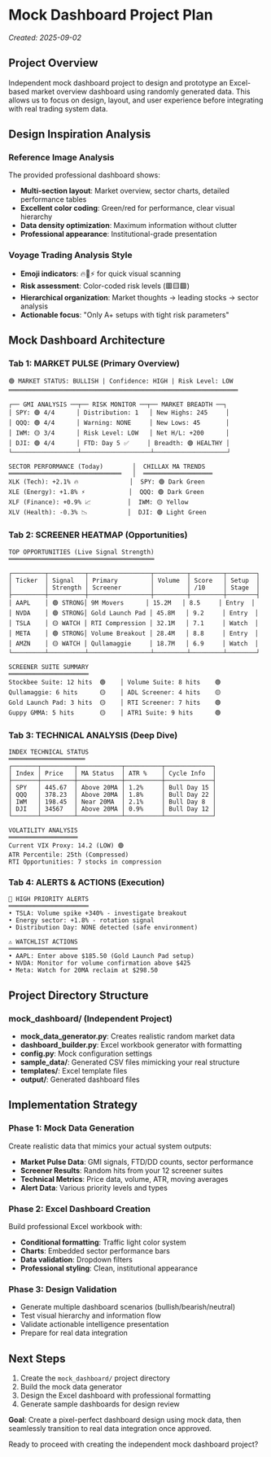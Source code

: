 # Mock Dashboard Project Plan
*Created: 2025-09-02*

## Project Overview

Independent mock dashboard project to design and prototype an Excel-based market overview dashboard using randomly generated data. This allows us to focus on design, layout, and user experience before integrating with real trading system data.

## Design Inspiration Analysis

### Reference Image Analysis
The provided professional dashboard shows:
- **Multi-section layout**: Market overview, sector charts, detailed performance tables
- **Excellent color coding**: Green/red for performance, clear visual hierarchy
- **Data density optimization**: Maximum information without clutter
- **Professional appearance**: Institutional-grade presentation

### Voyage Trading Analysis Style
- **Emoji indicators**: 🔥🧠⚡ for quick visual scanning
- **Risk assessment**: Color-coded risk levels (🟥🟨🟩)
- **Hierarchical organization**: Market thoughts → leading stocks → sector analysis
- **Actionable focus**: "Only A+ setups with tight risk parameters"

## Mock Dashboard Architecture

### **Tab 1: MARKET PULSE** (Primary Overview)
```
🟢 MARKET STATUS: BULLISH | Confidence: HIGH | Risk Level: LOW
═══════════════════════════════════════════════════════════════

┌── GMI ANALYSIS ──┬── RISK MONITOR ──┬── MARKET BREADTH ──┐
│ SPY: 🟢 4/4      │ Distribution: 1   │ New Highs: 245     │
│ QQQ: 🟢 4/4      │ Warning: NONE     │ New Lows: 45       │
│ IWM: 🟡 3/4      │ Risk Level: LOW   │ Net H/L: +200      │
│ DJI: 🟢 4/4      │ FTD: Day 5 ✅     │ Breadth: 🟢 HEALTHY │
└──────────────────┴───────────────────┴────────────────────┘

SECTOR PERFORMANCE (Today)        │  CHILLAX MA TRENDS
═══════════════════════════════   │  ═══════════════════
XLK (Tech): +2.1% 🔥              │  SPY: 🟢 Dark Green
XLE (Energy): +1.8% ⚡            │  QQQ: 🟢 Dark Green  
XLF (Finance): +0.9% 📈          │  IWM: 🟡 Yellow
XLV (Health): -0.3% 📉           │  DJI: 🟢 Light Green
```

### **Tab 2: SCREENER HEATMAP** (Opportunities)
```
TOP OPPORTUNITIES (Live Signal Strength)
════════════════════════════════════════

┌─────────┬──────────┬─────────────────┬─────────┬─────────┬────────┐
│ Ticker  │ Signal   │ Primary         │ Volume  │ Score   │ Setup  │
│         │ Strength │ Screener        │         │ /10     │ Stage  │
├─────────┼──────────┼─────────────────┼─────────┼─────────┼────────┤
│ AAPL    │ 🟢 STRONG│ 9M Movers      │ 15.2M   │ 8.5     │ Entry  │
│ NVDA    │ 🟢 STRONG│ Gold Launch Pad │ 45.8M   │ 9.2     │ Entry  │
│ TSLA    │ 🟡 WATCH │ RTI Compression │ 32.1M   │ 7.1     │ Watch  │
│ META    │ 🟢 STRONG│ Volume Breakout │ 28.4M   │ 8.8     │ Entry  │
│ AMZN    │ 🟡 WATCH │ Qullamaggie     │ 18.7M   │ 6.9     │ Watch  │
└─────────┴──────────┴─────────────────┴─────────┴─────────┴────────┘

SCREENER SUITE SUMMARY
══════════════════════
Stockbee Suite: 12 hits  🟢    │ Volume Suite: 8 hits    🟢
Qullamaggie: 6 hits      🟡    │ ADL Screener: 4 hits    🟡
Gold Launch Pad: 3 hits  🟡    │ RTI Screener: 7 hits    🟢
Guppy GMMA: 5 hits       🟡    │ ATR1 Suite: 9 hits      🟢
```

### **Tab 3: TECHNICAL ANALYSIS** (Deep Dive)
```
INDEX TECHNICAL STATUS
═════════════════════
┌───────┬─────────┬────────────┬──────────┬─────────────┐
│ Index │ Price   │ MA Status  │ ATR %    │ Cycle Info  │
├───────┼─────────┼────────────┼──────────┼─────────────┤
│ SPY   │ 445.67  │ Above 20MA │ 1.2%     │ Bull Day 15 │
│ QQQ   │ 378.23  │ Above 20MA │ 1.8%     │ Bull Day 22 │
│ IWM   │ 198.45  │ Near 20MA  │ 2.1%     │ Bull Day 8  │
│ DJI   │ 34567   │ Above 20MA │ 0.9%     │ Bull Day 12 │
└───────┴─────────┴────────────┴──────────┴─────────────┘

VOLATILITY ANALYSIS
═══════════════════
Current VIX Proxy: 14.2 (LOW) 🟢
ATR Percentile: 25th (Compressed) 
RTI Opportunities: 7 stocks in compression
```

### **Tab 4: ALERTS & ACTIONS** (Execution)
```
🚨 HIGH PRIORITY ALERTS
══════════════════════
• TSLA: Volume spike +340% - investigate breakout
• Energy sector: +1.8% - rotation signal  
• Distribution Day: NONE detected (safe environment)

⚠️ WATCHLIST ACTIONS  
═══════════════════
• AAPL: Enter above $185.50 (Gold Launch Pad setup)
• NVDA: Monitor for volume confirmation above $425
• Meta: Watch for 20MA reclaim at $298.50
```

## Project Directory Structure

### **mock_dashboard/** (Independent Project)
- **mock_data_generator.py**: Creates realistic random market data
- **dashboard_builder.py**: Excel workbook generator with formatting
- **config.py**: Mock configuration settings
- **sample_data/**: Generated CSV files mimicking your real structure
- **templates/**: Excel template files
- **output/**: Generated dashboard files

## Implementation Strategy

### Phase 1: Mock Data Generation
Create realistic data that mimics your actual system outputs:
- **Market Pulse Data**: GMI signals, FTD/DD counts, sector performance
- **Screener Results**: Random hits from your 12 screener suites
- **Technical Metrics**: Price data, volume, ATR, moving averages
- **Alert Data**: Various priority levels and types

### Phase 2: Excel Dashboard Creation
Build professional Excel workbook with:
- **Conditional formatting**: Traffic light color system
- **Charts**: Embedded sector performance bars
- **Data validation**: Dropdown filters
- **Professional styling**: Clean, institutional appearance

### Phase 3: Design Validation
- Generate multiple dashboard scenarios (bullish/bearish/neutral)
- Test visual hierarchy and information flow
- Validate actionable intelligence presentation
- Prepare for real data integration

## Next Steps

1. Create the `mock_dashboard/` project directory
2. Build the mock data generator
3. Design the Excel dashboard with professional formatting
4. Generate sample dashboards for design review

**Goal**: Create a pixel-perfect dashboard design using mock data, then seamlessly transition to real data integration once approved.

Ready to proceed with creating the independent mock dashboard project?